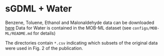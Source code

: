 # sGDML + Water

Benzene, Toluene, Ethanol and Malonaldehyde data can be downloaded [here](http://quantum-machine.org/gdml/)
Data for Water is contained in the MOB-ML dataset (see `configs/MOB-ML/README.md` for details)

The directories contain `*.csv` indicating which subsets of the original data were used in Fig. 2 of the publication.

